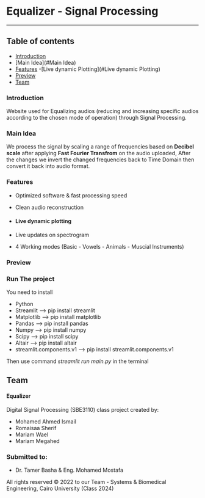# Equalizer - Signal Processing

---

## Table of contents

- [Introduction](#introduction)
- [Main Idea](#Main Idea)
- [Features](#Features)
  -[Live dynamic Plotting](#Live dynamic Plotting)
- [Preview](#Preview)
- [Team](#team)

### Introduction

Website used for Equalizing audios (reducing and increasing specific audios according to the chosen mode of operation) through Signal Processing.

### Main Idea

We process the signal by scaling a range of frequencies based on **Decibel scale** after applying **Fast Fourier Transfrom** on the audio uploaded, After the changes we invert the changed frequencies back to Time Domain then convert it back into audio format.

### Features
- Optimized software & fast processing speed
- Clean audio reconstruction
- #### Live dynamic plotting

- Live updates on spectrogram
- 4 Working modes (Basic - Vowels - Animals - Muscial Instruments)

### Preview



 

### Run The project

You need to install
- Python
- Streamlit --> pip install streamlit
- Matplotlib --> pip install matplotlib
- Pandas --> pip install pandas
- Numpy --> pip install numpy
- Scipy --> pip install scipy
- Altair --> pip install altair
- streamlit.components.v1 --> pip install streamlit.components.v1

Then use command *streamlit run main.py* in the terminal

## Team

#### Equalizer

Digital Signal Processing (SBE3110) class project created by:

- Mohamed Ahmed Ismail
- Romaisaa Sherif
- Mariam Wael
- Mariam Megahed

### Submitted to:

- Dr. Tamer Basha & Eng. Mohamed Mostafa

All rights reserved © 2022 to our Team - Systems & Biomedical Engineering, Cairo University (Class 2024)
